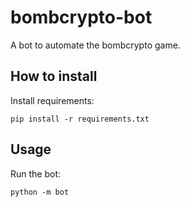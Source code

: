 # bombcrypto-bot

A bot to automate the bombcrypto game.

## How to install

Install requirements:
```shell
pip install -r requirements.txt
```
## Usage

Run the bot:
```shell
python -m bot
```
